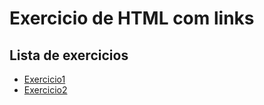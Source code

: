 # Exercicio de HTML com links

## Lista de exercicios

- [Exercicio1](exercicio1.html)
- [Exercicio2](exercicio2.html)